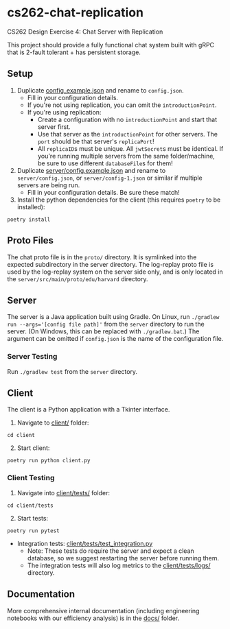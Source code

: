 # cs262-chat-replication

CS262 Design Exercise 4: Chat Server with Replication

This project should provide a fully functional chat system built with gRPC that is 2-fault tolerant + has persistent storage.

## Setup

1. Duplicate [config_example.json](config_example.json) and rename to `config.json`.
   - Fill in your configuration details.
   - If you're not using replication, you can omit the `introductionPoint`.
   - If you're using replication:
     - Create a configuration with no `introductionPoint` and start that server first.
     - Use that server as the `introductionPoint` for other servers. The `port` should be that server's `replicaPort`!
     - All `replicaID`s must be unique. All `jwtSecret`s must be identical. If you're running multiple servers from the same folder/machine, be sure to use different `databaseFile`s for them!
2. Duplicate [server/config.example.json](server/config.example.json) and rename to `server/config.json`, or `server/config-1.json` or similar if multiple servers are being run.
   - Fill in your configuration details. Be sure these match!
3. Install the python dependencies for the client (this requires `poetry` to be installed):

```
poetry install
```

## Proto Files

The chat proto file is in the `proto/` directory. It is symlinked into the expected subdirectory in the server directory. The log-replay proto file is used by the log-replay system on the server side only, and is only located in the `server/src/main/proto/edu/harvard` directory.

## Server

The server is a Java application built using Gradle. On Linux, run `./gradlew run --args='[config file path]'` from the `server` directory to run the server. (On Windows, this can be replaced with `./gradlew.bat`.) The argument can be omitted if `config.json` is the name of the configuration file.

### Server Testing

Run `./gradlew test` from the `server` directory.

## Client

The client is a Python application with a Tkinter interface.

1. Navigate to [client/](client/) folder:

```
cd client
```

2. Start client:

```
poetry run python client.py
```

### Client Testing

1. Navigate into [client/tests/](client/tests/) folder:

```
cd client/tests
```

2. Start tests:

```
poetry run pytest
```

- Integration tests: [client/tests/test_integration.py](client/tests/test_integration.py)
  - Note: These tests do require the server and expect a clean database, so we suggest restarting the server before running them.
  - The integration tests will also log metrics to the [client/tests/logs/](client/tests/logs/) directory.

## Documentation

More comprehensive internal documentation (including engineering notebooks with our efficiency analysis) is in the [docs/](docs/) folder.
